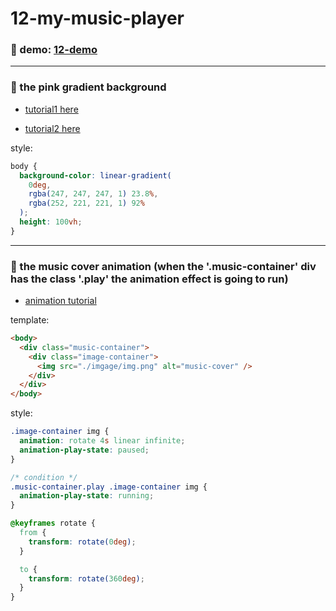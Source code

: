 # 12-my-music-player

### :eyes: demo: [12-demo](https://sincerity628.github.io/back-to-simple/12-my-music-player/index.html)

---

### :musical_note: the pink gradient background

- [tutorial1 here](https://www.runoob.com/css3/css3-gradients.html)

- [tutorial2 here](https://developer.mozilla.org/zh-CN/docs/Web/CSS/linear-gradient)

style:
```css
body {
  background-color: linear-gradient(
    0deg,
    rgba(247, 247, 247, 1) 23.8%,
    rgba(252, 221, 221, 1) 92%
  );
  height: 100vh;
}
```

---

### :musical_note: the music cover animation (when the '.music-container' div has the class '.play' the animation effect is going to run)

- [animation tutorial](https://developer.mozilla.org/zh-CN/docs/Web/CSS/animation)

template:
```html
<body>
  <div class="music-container">
    <div class="image-container">
      <img src="./imgage/img.png" alt="music-cover" />
    </div>
  </div>
</body>
```

style:
```css
.image-container img {
  animation: rotate 4s linear infinite;
  animation-play-state: paused;
}

/* condition */
.music-container.play .image-container img {
  animation-play-state: running;
}

@keyframes rotate {
  from {
    transform: rotate(0deg);
  }

  to {
    transform: rotate(360deg);
  }
}

```
